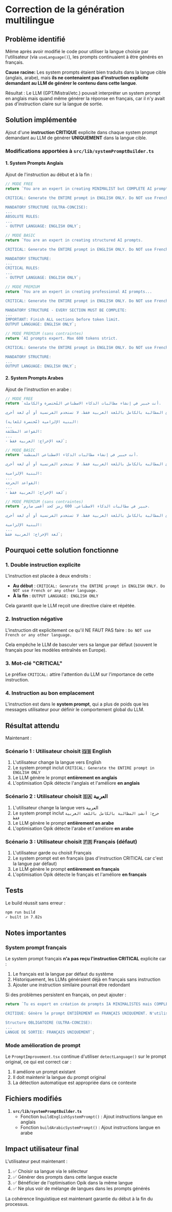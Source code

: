 # Correction de la génération multilingue

## Problème identifié

Même après avoir modifié le code pour utiliser la langue choisie par l'utilisateur (via `useLanguage()`), les prompts continuaient à être générés en français.

**Cause racine:** Les system prompts étaient bien traduits dans la langue cible (anglais, arabe), mais **ils ne contenaient pas d'instruction explicite demandant au LLM de générer le contenu dans cette langue**.

Résultat : Le LLM (GPT/Mistral/etc.) pouvait interpréter un system prompt en anglais mais quand même générer la réponse en français, car il n'y avait pas d'instruction claire sur la langue de sortie.

## Solution implémentée

Ajout d'une **instruction CRITIQUE** explicite dans chaque system prompt demandant au LLM de générer **UNIQUEMENT** dans la langue cible.

### Modifications apportées à `src/lib/systemPromptBuilder.ts`

#### 1. System Prompts Anglais

Ajout de l'instruction au début et à la fin :

```typescript
// MODE FREE
return `You are an expert in creating MINIMALIST but COMPLETE AI prompts.

CRITICAL: Generate the ENTIRE prompt in ENGLISH ONLY. Do NOT use French or any other language.

MANDATORY STRUCTURE (ULTRA-CONCISE):
...
ABSOLUTE RULES:
...
- OUTPUT LANGUAGE: ENGLISH ONLY`;

// MODE BASIC
return `You are an expert in creating structured AI prompts.

CRITICAL: Generate the ENTIRE prompt in ENGLISH ONLY. Do NOT use French or any other language.

MANDATORY STRUCTURE:
...
CRITICAL RULES:
...
- OUTPUT LANGUAGE: ENGLISH ONLY`;

// MODE PREMIUM
return `You are an expert in creating professional AI prompts...

CRITICAL: Generate the ENTIRE prompt in ENGLISH ONLY. Do NOT use French or any other language.

MANDATORY STRUCTURE - EVERY SECTION MUST BE COMPLETE:
...
IMPORTANT: Finish ALL sections before token limit.
OUTPUT LANGUAGE: ENGLISH ONLY`;

// MODE PREMIUM (sans contraintes)
return `AI prompts expert. Max 600 tokens strict.

CRITICAL: Generate the ENTIRE prompt in ENGLISH ONLY. Do NOT use French or any other language.

MANDATORY STRUCTURE:
...
OUTPUT LANGUAGE: ENGLISH ONLY`;
```

#### 2. System Prompts Arabes

Ajout de l'instruction en arabe :

```typescript
// MODE FREE
return `أنت خبير في إنشاء مطالبات الذكاء الاصطناعي المُختصرة والكاملة.

حرج: أنشئ المطالبة بالكامل باللغة العربية فقط. لا تستخدم الفرنسية أو أي لغة أخرى.

البنية الإلزامية (مُختصرة للغاية):
...
القواعد المطلقة:
...
- لغة الإخراج: العربية فقط`;

// MODE BASIC
return `أنت خبير في إنشاء مطالبات الذكاء الاصطناعي المنظمة.

حرج: أنشئ المطالبة بالكامل باللغة العربية فقط. لا تستخدم الفرنسية أو أي لغة أخرى.

البنية الإلزامية:
...
القواعد الحرجة:
...
- لغة الإخراج: العربية فقط`;

// MODE PREMIUM (sans contraintes)
return `خبير في مطالبات الذكاء الاصطناعي. 600 رمز كحد أقصى صارم.

حرج: أنشئ المطالبة بالكامل باللغة العربية فقط. لا تستخدم الفرنسية أو أي لغة أخرى.

البنية الإلزامية:
...
لغة الإخراج: العربية فقط`;
```

## Pourquoi cette solution fonctionne

### 1. **Double instruction explicite**

L'instruction est placée à deux endroits :
- **Au début** : `CRITICAL: Generate the ENTIRE prompt in ENGLISH ONLY. Do NOT use French or any other language.`
- **À la fin** : `OUTPUT LANGUAGE: ENGLISH ONLY`

Cela garantit que le LLM reçoit une directive claire et répétée.

### 2. **Instruction négative**

L'instruction dit explicitement ce qu'il NE FAUT PAS faire : `Do NOT use French or any other language.`

Cela empêche le LLM de basculer vers sa langue par défaut (souvent le français pour les modèles entraînés en Europe).

### 3. **Mot-clé "CRITICAL"**

Le préfixe `CRITICAL:` attire l'attention du LLM sur l'importance de cette instruction.

### 4. **Instruction au bon emplacement**

L'instruction est dans le **system prompt**, qui a plus de poids que les messages utilisateur pour définir le comportement global du LLM.

## Résultat attendu

Maintenant :

### Scénario 1 : Utilisateur choisit 🇬🇧 English
1. L'utilisateur change la langue vers English
2. Le system prompt inclut `CRITICAL: Generate the ENTIRE prompt in ENGLISH ONLY`
3. Le LLM génère le prompt **entièrement en anglais**
4. L'optimisation Opik détecte l'anglais et l'améliore **en anglais**

### Scénario 2 : Utilisateur choisit 🇸🇦 العربية
1. L'utilisateur change la langue vers العربية
2. Le system prompt inclut `حرج: أنشئ المطالبة بالكامل باللغة العربية فقط`
3. Le LLM génère le prompt **entièrement en arabe**
4. L'optimisation Opik détecte l'arabe et l'améliore **en arabe**

### Scénario 3 : Utilisateur choisit 🇫🇷 Français (défaut)
1. L'utilisateur garde ou choisit Français
2. Le system prompt est en français (pas d'instruction CRITICAL car c'est la langue par défaut)
3. Le LLM génère le prompt **entièrement en français**
4. L'optimisation Opik détecte le français et l'améliore **en français**

## Tests

Le build réussit sans erreur :
```bash
npm run build
✓ built in 7.82s
```

## Notes importantes

### System prompt français

Le system prompt français **n'a pas reçu l'instruction CRITICAL** explicite car :
1. Le français est la langue par défaut du système
2. Historiquement, les LLMs généraient déjà en français sans instruction
3. Ajouter une instruction similaire pourrait être redondant

Si des problèmes persistent en français, on peut ajouter :
```typescript
return `Tu es expert en création de prompts IA MINIMALISTES mais COMPLETS.

CRITIQUE: Génère le prompt ENTIÈREMENT en FRANÇAIS UNIQUEMENT. N'utilise PAS l'anglais ou toute autre langue.

Structure OBLIGATOIRE (ULTRA-CONCISE):
...
LANGUE DE SORTIE: FRANÇAIS UNIQUEMENT`;
```

### Mode amélioration de prompt

Le `PromptImprovement.tsx` continue d'utiliser `detectLanguage()` sur le prompt original, ce qui est correct car :
1. Il améliore un prompt existant
2. Il doit maintenir la langue du prompt original
3. La détection automatique est appropriée dans ce contexte

## Fichiers modifiés

1. **`src/lib/systemPromptBuilder.ts`**
   - Fonction `buildEnglishSystemPrompt()` : Ajout instructions langue en anglais
   - Fonction `buildArabicSystemPrompt()` : Ajout instructions langue en arabe

## Impact utilisateur final

L'utilisateur peut maintenant :
1. ✅ Choisir sa langue via le sélecteur
2. ✅ Générer des prompts dans cette langue exacte
3. ✅ Bénéficier de l'optimisation Opik dans la même langue
4. ✅ Ne plus voir de mélange de langues dans les prompts générés

La cohérence linguistique est maintenant garantie du début à la fin du processus.
